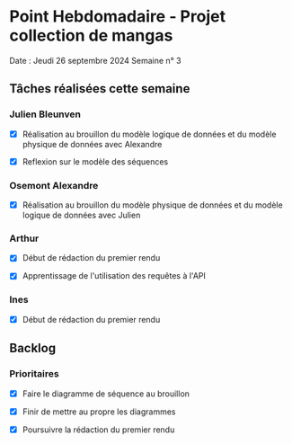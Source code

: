 # Point Hebdomadaire - Projet collection de mangas

Date : Jeudi 26 septembre 2024
Semaine n° 3

## Tâches réalisées cette semaine

### Julien Bleunven
- [x] Réalisation au brouillon du modèle logique de données et du modèle physique de données avec Alexandre
- [x] Reflexion sur le modèle des séquences


### Osemont Alexandre
- [x] Réalisation au brouillon du modèle physique de données et du modèle logique de données avec Julien

### Arthur
- [x] Début de rédaction du premier rendu
- [x] Apprentissage de l'utilisation des requêtes à l'API


### Ines
- [x] Début de rédaction du premier rendu

## Backlog

### Prioritaires
- [x] Faire le diagramme de séquence au brouillon
- [x] Finir de mettre au propre les diagrammes
- [x] Poursuivre la rédaction du premier rendu




